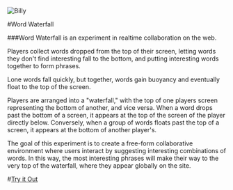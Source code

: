 ![Billy](https://raw.github.com/simonlast/waterfall/master/screenshot.png)

#Word Waterfall

###Word Waterfall is an experiment in realtime collaboration on the web.

Players collect words dropped from the top of their screen, letting words they don't find interesting fall to the bottom, and putting interesting words together to form phrases. 

Lone words fall quickly, but together, words gain buoyancy and eventually float to the top of the screen. 

Players are arranged into a "waterfall," with the top of one players screen representing the bottom of another, and vice versa. When a word drops past the bottom of a screen, it appears at the top of the screen of the player directly below. Conversely, when a group of words floats past the top of a screen, it appears at the bottom of another player's. 

The goal of this experiment is to create a free-form collaborative environment where users interact by suggesting interesting combinations of words. In this way, the most interesting phrases will make their way to the very top of the waterfall, where they appear globally on the site. 

#[Try it Out](http://waterfall.jit.su)